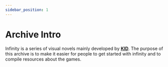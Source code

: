 ```yaml
---
sidebar_position: 1
---
```


# Archive Intro

Infinity is a series of visual novels mainly developed by **[KID](https://en.wikipedia.org/wiki/KID)**. The purpose of this archive is to make it easier for people to get started with infinity and to compile resources about the games.
